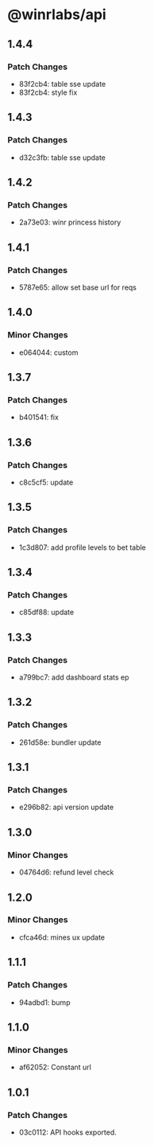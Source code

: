 # @winrlabs/api

## 1.4.4

### Patch Changes

- 83f2cb4: table sse update
- 83f2cb4: style fix

## 1.4.3

### Patch Changes

- d32c3fb: table sse update

## 1.4.2

### Patch Changes

- 2a73e03: winr princess history

## 1.4.1

### Patch Changes

- 5787e65: allow set base url for reqs

## 1.4.0

### Minor Changes

- e064044: custom

## 1.3.7

### Patch Changes

- b401541: fix

## 1.3.6

### Patch Changes

- c8c5cf5: update

## 1.3.5

### Patch Changes

- 1c3d807: add profile levels to bet table

## 1.3.4

### Patch Changes

- c85df88: update

## 1.3.3

### Patch Changes

- a799bc7: add dashboard stats ep

## 1.3.2

### Patch Changes

- 261d58e: bundler update

## 1.3.1

### Patch Changes

- e296b82: api version update

## 1.3.0

### Minor Changes

- 04764d6: refund level check

## 1.2.0

### Minor Changes

- cfca46d: mines ux update

## 1.1.1

### Patch Changes

- 94adbd1: bump

## 1.1.0

### Minor Changes

- af62052: Constant url

## 1.0.1

### Patch Changes

- 03c0112: API hooks exported.
